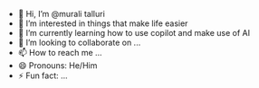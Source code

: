 - 👋 Hi, I’m @murali talluri
- 👀 I’m interested in things that make life easier
- 🌱 I’m currently learning how to use copilot and make use of AI
- 💞️ I’m looking to collaborate on ...
- 📫 How to reach me ...
- 😄 Pronouns: He/Him
- ⚡ Fun fact: ...

<!---
muralidraeger/muralidraeger is a ✨ special ✨ repository because its `README.md` (this file) appears on your GitHub profile.
You can click the Preview link to take a look at your changes.
--->
